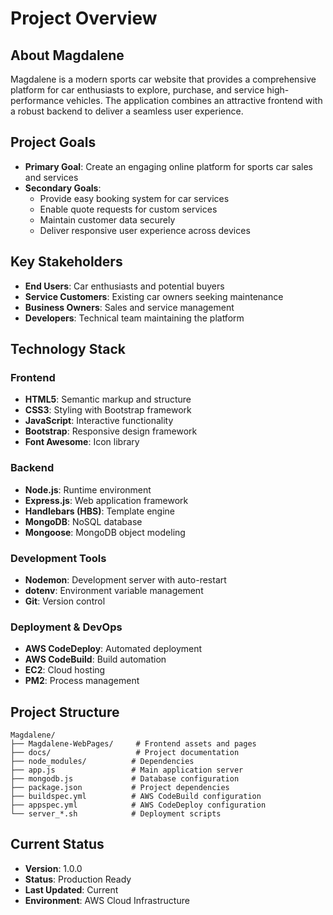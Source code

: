 # Project Overview

## About Magdalene

Magdalene is a modern sports car website that provides a comprehensive platform for car enthusiasts to explore, purchase, and service high-performance vehicles. The application combines an attractive frontend with a robust backend to deliver a seamless user experience.

## Project Goals

- **Primary Goal**: Create an engaging online platform for sports car sales and services
- **Secondary Goals**:
  - Provide easy booking system for car services
  - Enable quote requests for custom services
  - Maintain customer data securely
  - Deliver responsive user experience across devices

## Key Stakeholders

- **End Users**: Car enthusiasts and potential buyers
- **Service Customers**: Existing car owners seeking maintenance
- **Business Owners**: Sales and service management
- **Developers**: Technical team maintaining the platform

## Technology Stack

### Frontend

- **HTML5**: Semantic markup and structure
- **CSS3**: Styling with Bootstrap framework
- **JavaScript**: Interactive functionality
- **Bootstrap**: Responsive design framework
- **Font Awesome**: Icon library

### Backend

- **Node.js**: Runtime environment
- **Express.js**: Web application framework
- **Handlebars (HBS)**: Template engine
- **MongoDB**: NoSQL database
- **Mongoose**: MongoDB object modeling

### Development Tools

- **Nodemon**: Development server with auto-restart
- **dotenv**: Environment variable management
- **Git**: Version control

### Deployment & DevOps

- **AWS CodeDeploy**: Automated deployment
- **AWS CodeBuild**: Build automation
- **EC2**: Cloud hosting
- **PM2**: Process management

## Project Structure

```
Magdalene/
├── Magdalene-WebPages/     # Frontend assets and pages
├── docs/                   # Project documentation
├── node_modules/          # Dependencies
├── app.js                 # Main application server
├── mongodb.js             # Database configuration
├── package.json           # Project dependencies
├── buildspec.yml          # AWS CodeBuild configuration
├── appspec.yml            # AWS CodeDeploy configuration
└── server_*.sh            # Deployment scripts
```

## Current Status

- **Version**: 1.0.0
- **Status**: Production Ready
- **Last Updated**: Current
- **Environment**: AWS Cloud Infrastructure
